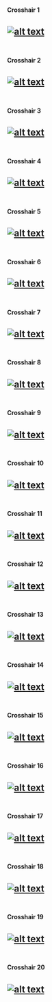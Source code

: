 [//]: # ()
[//]: # (your-rival/valorant-crosshairs)
[//]: # (A Collection of VALORANT crosshair Settings)
[//]: # ()

[//]: # (Crosshair Index)
[xhair1]: ../../crosshair&#32;01/preview.png "Crosshair 1 Preview"
[xhair2]: crosshair&#32;02/preview.png "Crosshair 2 Preview"
[xhair3]: crosshair&#32;03/preview.png "Crosshair 3 Preview"
[xhair4]: crosshair&#32;04/preview.png "Crosshair 4 Preview"
[xhair5]: crosshair&#32;05/preview.png "Crosshair 5 Preview"
[xhair6]: crosshair&#32;06/preview.png "Crosshair 6 Preview"
[xhair7]: crosshair&#32;07/preview.png "Crosshair 7 Preview"
[xhair8]: crosshair&#32;08/preview.png "Crosshair 8 Preview"
[xhair9]: crosshair&#32;09/preview.png "Crosshair 9 Preview"
[xhair10]: crosshair&#32;10/preview.png "Crosshair 10 Preview"
[xhair11]: crosshair&#32;11/preview.png "Crosshair 11 Preview"
[xhair12]: crosshair&#32;12/preview.png "Crosshair 12 Preview"
[xhair13]: crosshair&#32;13/preview.png "Crosshair 13 Preview"
[xhair14]: crosshair&#32;14/preview.png "Crosshair 14 Preview"
[xhair15]: crosshair&#32;15/preview.png "Crosshair 15 Preview"
[xhair16]: crosshair&#32;16/preview.png "Crosshair 16 Preview"
[xhair17]: crosshair&#32;17/preview.png "Crosshair 17 Preview"
[xhair18]: crosshair&#32;18/preview.png "Crosshair 18 Preview"
[xhair19]: crosshair&#32;19/preview.png "Crosshair 19 Preview"
[xhair20]: crosshair&#32;20/preview.png "Crosshair 20 Preview"

[//]: # (Crosshair Listing)
#### Crosshair 1
[![alt text][xhair1]](crosshair&#32;01) <br> <br>
---
#### Crosshair 2
[![alt text][xhair2]](crosshair&#32;02) <br> <br>
---
#### Crosshair 3
[![alt text][xhair3]](crosshair&#32;03) <br> <br>
---
#### Crosshair 4
[![alt text][xhair4]](crosshair&#32;04) <br> <br>
---
#### Crosshair 5
[![alt text][xhair5]](crosshair&#32;05) <br> <br>
---
#### Crosshair 6
[![alt text][xhair6]](crosshair&#32;06) <br> <br>
---
#### Crosshair 7
[![alt text][xhair7]](crosshair&#32;07) <br> <br>
---
#### Crosshair 8
[![alt text][xhair8]](crosshair&#32;08) <br> <br>
---
#### Crosshair 9
[![alt text][xhair9]](crosshair&#32;09) <br> <br>
---
#### Crosshair 10
[![alt text][xhair10]](crosshair&#32;10) <br> <br>
---
#### Crosshair 11
[![alt text][xhair11]](crosshair&#32;11) <br> <br>
---
#### Crosshair 12
[![alt text][xhair12]](crosshair&#32;12) <br> <br>
---
#### Crosshair 13
[![alt text][xhair13]](crosshair&#32;13) <br> <br>
---
#### Crosshair 14
[![alt text][xhair14]](crosshair&#32;14) <br> <br>
---
#### Crosshair 15
[![alt text][xhair15]](crosshair&#32;15) <br> <br>
---
#### Crosshair 16
[![alt text][xhair16]](crosshair&#32;16) <br> <br>
---
#### Crosshair 17
[![alt text][xhair17]](crosshair&#32;17) <br> <br>
---
#### Crosshair 18
[![alt text][xhair18]](crosshair&#32;18) <br> <br>
---
#### Crosshair 19
[![alt text][xhair19]](crosshair&#32;19) <br> <br>
---
#### Crosshair 20
[![alt text][xhair20]](crosshair&#32;20) <br> <br>
---
